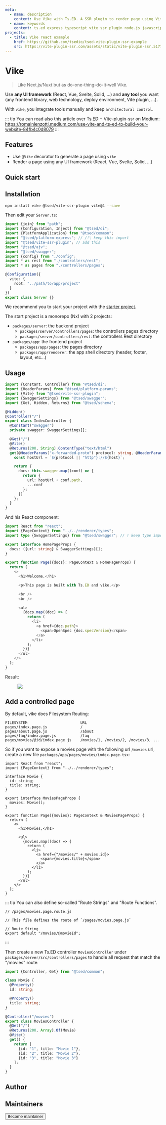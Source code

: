 ```yaml
---
meta:
  - name: description
    content: Use Vike with Ts.ED. A SSR plugin to render page using Vite and your favorite front-end framework (React.js, Vue.js, etc...).
  - name: keywords
    content: ts.ed express typescript vite ssr plugin node.js javascript decorators
projects:
  - title: Vike react example
    href: https://github.com/tsedio/tsed-vite-plugin-ssr-example
    src: https://vite-plugin-ssr.com/assets/static/vite-plugin-ssr.5177312a.svg
---
```


# Vike

<Banner src="https://vite-plugin-ssr.com/assets/static/vite-plugin-ssr.5177312a.svg" href="https://vite-plugin-ssr.com/" height="200" />

> Like Next.js/Nuxt but as do-one-thing-do-it-well Vike.

Use **any UI framework** (React, Vue, Svelte, Solid, ...) and **any tool** you want (any frontend library, web
technology, deploy environment, Vite plugin, ...).

With `vike`, you integrate tools manually and keep `architectural control`.

::: tip
You can read also this article over Ts.ED + Vite-plugin-ssr on Medium:
https://romainlenzotti.medium.com/use-vite-and-ts-ed-to-build-your-website-84fb4c0d8079
:::

## Features

- Use `@Vike` decorator to generate a page using `vike`
- Render a page using any UI framework (React, Vue, Svelte, Solid, ...)

## Quick start

<Projects type="projects"/>

## Installation

```bash
npm install vike @tsed/vite-ssr-plugin vite@4 --save
```

Then edit your `Server.ts`:

```ts
import {join} from "path";
import {Configuration, Inject} from "@tsed/di";
import {PlatformApplication} from "@tsed/common";
import "@tsed/platform-express"; // /!\ keep this import
import "@tsed/vite-ssr-plugin"; // add this
import "@tsed/ajv";
import "@tsed/swagger";
import {config} from "./config";
import * as rest from "./controllers/rest";
import * as pages from "./controllers/pages";

@Configuration({
  vite: {
    root: "../path/to/app/project"
  }
})
export class Server {}
```

We recommend you to start your project with
the [starter project](https://github.com/tsedio/tsed-vike-example).

The start project is a monorepo (Nx) with 2 projects:

- `packages/server`: the backend project
  - `packages/server/controllers/pages`: the controllers pages directory
  - `packages/server/controllers/rest`: the controllers Rest directory
- `packages/app`: the frontend project
  - `packages/app/pages`: the pages directory
  - `packages/app/renderer`: the app shell directory (header, footer, layout, etc...)

## Usage

```ts
import {Constant, Controller} from "@tsed/di";
import {HeaderParams} from "@tsed/platform-params";
import {Vite} from "@tsed/vite-ssr-plugin";
import {SwaggerSettings} from "@tsed/swagger";
import {Get, Hidden, Returns} from "@tsed/schema";

@Hidden()
@Controller("/")
export class IndexController {
  @Constant("swagger")
  private swagger: SwaggerSettings[];

  @Get("/")
  @Vite()
  @Returns(200, String).ContentType("text/html")
  get(@HeaderParams("x-forwarded-proto") protocol: string, @HeaderParams("host") host: string) {
    const hostUrl = `${protocol || "http"}://${host}`;

    return {
      docs: this.swagger.map((conf) => {
        return {
          url: hostUrl + conf.path,
          ...conf
        };
      })
    };
  }
}
```

And his React component:

```ts
import React from "react";
import {PageContext} from "../../renderer/types";
import type {SwaggerSettings} from "@tsed/swagger"; // ! keep type import

export interface HomePageProps {
  docs: ({url: string} & SwaggerSettings)[];
}

export function Page({docs}: PageContext & HomePageProps) {
  return (
    <>
      <h1>Welcome,</h1>

      <p>This page is built with Ts.ED and vike.</p>

      <br />
      <br />

      <ul>
        {docs.map((doc) => {
          return (
            <li>
              <a href={doc.path}>
                <span>OpenSpec {doc.specVersion}</span>
              </a>
            </li>
          );
        })}
      </ul>
    </>
  );
}
```

Result:

<figure><img src="/vike-tsed.png" style="max-height: 300px; background: white"></figure>

## Add a controlled page

By default, vike does Filesystem Routing:

```
FILESYSTEM                        URL
pages/index.page.js               /
pages/about.page.js               /about
pages/faq/index.page.js           /faq
pages/movies/@id/index.page.js    /movies/1, /movies/2, /movies/3, ...
```

So if you want to expose a movies page with the following url `/movies` url, create a new
file `packages/app/pages/movies/index.page.tsx`:

```tsx
import React from "react";
import {PageContext} from "../../renderer/types";

interface Movie {
  id: string;
  title: string;
}

export interface MoviesPageProps {
  movies: Movie[];
}

export function Page({movies}: PageContext & MoviesPageProps) {
  return (
    <>
      <h1>Movies,</h1>

      <ul>
        {movies.map((doc) => {
          return (
            <li>
              <a href={"/movies/" + movies.id}>
                <span>{movies.title}</span>
              </a>
            </li>
          );
        })}
      </ul>
    </>
  );
}
```

::: tip
You can also define so-called "Route Strings" and "Route Functions".

```tsx
// /pages/movies.page.route.js

// This file defines the route of `/pages/movies.page.js`

// Route String
export default "/movies/@movieId";
```

:::

Then create a new Ts.ED controller `MoviesController` under `packages/server/src/controllers/pages` to handle all
request that match the "/movies" route:

```ts
import {Controller, Get} from "@tsed/common";

class Movie {
  @Property()
  id: string;

  @Property()
  title: string;
}

@Controller("/movies")
export class MoviesController {
  @Get("/")
  @Returns(200, Array).Of(Movie)
  @Vite()
  get() {
    return [
      {id: "1", title: "Movie 1"},
      {id: "2", title: "Movie 2"},
      {id: "3", title: "Movie 3"}
    ];
  }
}
```

## Author

<GithubContributors :users="['Romakita']"/>

## Maintainers <Badge text="Help wanted" />

<GithubContributors :users="['Romakita']"/>

<div class="flex items-center justify-center p-5">
<Button href="/contributing.html" class="rounded-medium">
 Become maintainer
</Button>
</div>
